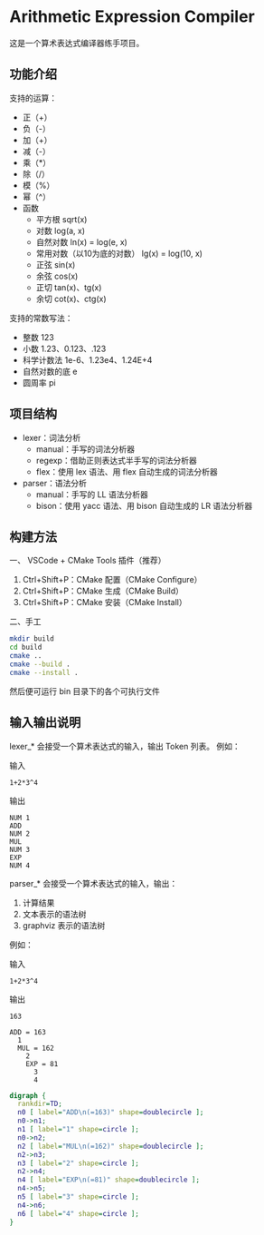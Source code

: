 # Arithmetic Expression Compiler

这是一个算术表达式编译器练手项目。

## 功能介绍

支持的运算：
* 正（+）
* 负（-）
* 加（+）
* 减（-）
* 乘（*）
* 除（/）
* 模（%）
* 幂（^）
* 函数
  * 平方根 sqrt(x)
  * 对数 log(a, x)
  * 自然对数 ln(x) = log(e, x)
  * 常用对数（以10为底的对数） lg(x) = log(10, x)
  * 正弦 sin(x)
  * 余弦 cos(x)
  * 正切 tan(x)、tg(x)
  * 余切 cot(x)、ctg(x)

支持的常数写法：
* 整数 123
* 小数 1.23、0.123、.123
* 科学计数法 1e-6、1.23e4、1.24E+4
* 自然对数的底 e
* 圆周率 pi

## 项目结构

* lexer：词法分析
  * manual：手写的词法分析器
  * regexp：借助正则表达式半手写的词法分析器
  * flex：使用 lex 语法、用 flex 自动生成的词法分析器
* parser：语法分析
  * manual：手写的 LL 语法分析器
  * bison：使用 yacc 语法、用 bison 自动生成的 LR 语法分析器

## 构建方法

一、 VSCode + CMake Tools 插件（推荐）

1. Ctrl+Shift+P：CMake 配置（CMake Configure）
2. Ctrl+Shift+P：CMake 生成（CMake Build）
3. Ctrl+Shift+P：CMake 安装（CMake Install）

二、手工

```bash
mkdir build
cd build
cmake ..
cmake --build .
cmake --install .
```

然后便可运行 bin 目录下的各个可执行文件

## 输入输出说明

lexer_* 会接受一个算术表达式的输入，输出 Token 列表。
例如：

输入
```
1+2*3^4
```
输出
```
NUM 1
ADD
NUM 2
MUL
NUM 3
EXP
NUM 4
```

parser_* 会接受一个算术表达式的输入，输出：
1. 计算结果
2. 文本表示的语法树
3. graphviz 表示的语法树

例如：

输入
```
1+2*3^4
```
输出
```
163
```
```
ADD = 163
  1
  MUL = 162
    2
    EXP = 81
      3
      4
```
```dot
digraph {
  rankdir=TD;
  n0 [ label="ADD\n(=163)" shape=doublecircle ];
  n0->n1;
  n1 [ label="1" shape=circle ];
  n0->n2;
  n2 [ label="MUL\n(=162)" shape=doublecircle ];
  n2->n3;
  n3 [ label="2" shape=circle ];
  n2->n4;
  n4 [ label="EXP\n(=81)" shape=doublecircle ];
  n4->n5;
  n5 [ label="3" shape=circle ];
  n4->n6;
  n6 [ label="4" shape=circle ];
}
```